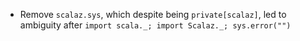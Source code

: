 * Remove `scalaz.sys`, which despite being `private[scalaz]`, led to ambiguity after `import scala._; import Scalaz._; sys.error("")`
